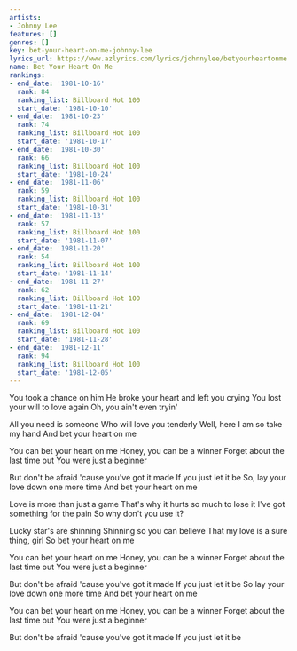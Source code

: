 ```yaml
---
artists:
- Johnny Lee
features: []
genres: []
key: bet-your-heart-on-me-johnny-lee
lyrics_url: https://www.azlyrics.com/lyrics/johnnylee/betyourheartonme.html
name: Bet Your Heart On Me
rankings:
- end_date: '1981-10-16'
  rank: 84
  ranking_list: Billboard Hot 100
  start_date: '1981-10-10'
- end_date: '1981-10-23'
  rank: 74
  ranking_list: Billboard Hot 100
  start_date: '1981-10-17'
- end_date: '1981-10-30'
  rank: 66
  ranking_list: Billboard Hot 100
  start_date: '1981-10-24'
- end_date: '1981-11-06'
  rank: 59
  ranking_list: Billboard Hot 100
  start_date: '1981-10-31'
- end_date: '1981-11-13'
  rank: 57
  ranking_list: Billboard Hot 100
  start_date: '1981-11-07'
- end_date: '1981-11-20'
  rank: 54
  ranking_list: Billboard Hot 100
  start_date: '1981-11-14'
- end_date: '1981-11-27'
  rank: 62
  ranking_list: Billboard Hot 100
  start_date: '1981-11-21'
- end_date: '1981-12-04'
  rank: 69
  ranking_list: Billboard Hot 100
  start_date: '1981-11-28'
- end_date: '1981-12-11'
  rank: 94
  ranking_list: Billboard Hot 100
  start_date: '1981-12-05'
---
```


You took a chance on him
He broke your heart and left you crying
You lost your will to love again
Oh, you ain't even tryin'

All you need is someone
Who will love you tenderly
Well, here I am so take my hand
And bet your heart on me

You can bet your heart on me
Honey, you can be a winner
Forget about the last time out
You were just a beginner

But don't be afraid 'cause you've got it made
If you just let it be
So, lay your love down one more time
And bet your heart on me

Love is more than just a game
That's why it hurts so much to lose it
I've got something for the pain
So why don't you use it?

Lucky star's are shinning
Shinning so you can believe
That my love is a sure thing, girl
So bet your heart on me

You can bet your heart on me
Honey, you can be a winner
Forget about the last time out
You were just a beginner

But don't be afraid 'cause you've got it made
If you just let it be
So lay your love down one more time
And bet your heart on me

You can bet your heart on me
Honey, you can be a winner
Forget about the last time out
You were just a beginner

But don't be afraid 'cause you've got it made
If you just let it be



